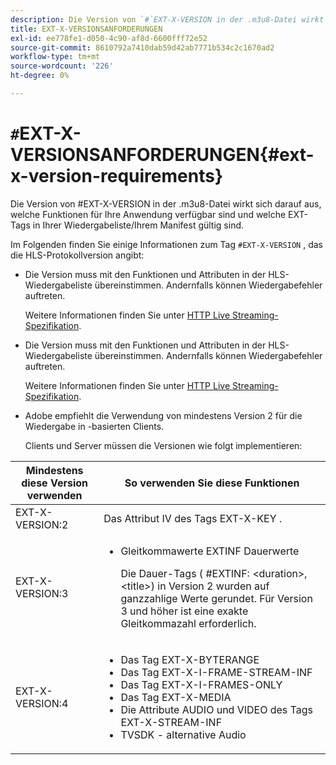 ```yaml
---
description: Die Version von `#`EXT-X-VERSION in der .m3u8-Datei wirkt sich darauf aus, welche Funktionen für Ihre Anwendung verfügbar sind und welche EXT-Tags in Ihrer Wiedergabeliste/Ihrem Manifest gültig sind.
title: EXT-X-VERSIONSANFORDERUNGEN
exl-id: ee778fe1-d050-4c90-af8d-6600fff72e52
source-git-commit: 8610792a7410dab59d42ab7771b534c2c1670ad2
workflow-type: tm+mt
source-wordcount: '226'
ht-degree: 0%

---
```


# `#`EXT-X-VERSIONSANFORDERUNGEN{#ext-x-version-requirements}

Die Version von #EXT-X-VERSION in der .m3u8-Datei wirkt sich darauf aus, welche Funktionen für Ihre Anwendung verfügbar sind und welche EXT-Tags in Ihrer Wiedergabeliste/Ihrem Manifest gültig sind.

<!--<a id="section_8850183988124049A001758F117AD3A6"></a>-->

Im Folgenden finden Sie einige Informationen zum Tag `#EXT-X-VERSION` , das die HLS-Protokollversion angibt:

* Die Version muss mit den Funktionen und Attributen in der HLS-Wiedergabeliste übereinstimmen. Andernfalls können Wiedergabefehler auftreten.

   Weitere Informationen finden Sie unter [HTTP Live Streaming-Spezifikation](https://datatracker.ietf.org/doc/draft-pantos-http-live-streaming/?include_text=1).
* Die Version muss mit den Funktionen und Attributen in der HLS-Wiedergabeliste übereinstimmen. Andernfalls können Wiedergabefehler auftreten.

   Weitere Informationen finden Sie unter [HTTP Live Streaming-Spezifikation](https://datatracker.ietf.org/doc/draft-pantos-http-live-streaming/?include_text=1).
* Adobe empfiehlt die Verwendung von mindestens Version 2 für die Wiedergabe in -basierten Clients.

   Clients und Server müssen die Versionen wie folgt implementieren:

<table frame="all" colsep="1" rowsep="1" id="table_62EB98EDD9DE49EC84CB1C7D59BC40E6"> 
 <thead> 
  <tr rowsep="1"> 
   <th colname="1" class="entry"> Mindestens diese Version verwenden </th> 
   <th colname="2" class="entry"> So verwenden Sie diese Funktionen </th> 
  </tr> 
 </thead>
 <tbody> 
  <tr rowsep="1"> 
   <td colname="1"> <span class="codeph"> EXT-X-VERSION:2  </span> </td> 
   <td colname="2"> Das Attribut IV des Tags <span class="codeph"> EXT-X-KEY </span> . </td> 
  </tr> 
  <tr rowsep="1"> 
   <td colname="1"> <span class="codeph"> EXT-X-VERSION:3  </span> </td> 
   <td colname="2"> 
    <ul id="ul_C9500D3F934848639C204BF248F139FF"> 
     <li id="li_535A7E3FABCB46FE872A7EA5DE2A1784">Gleitkommawerte <span class="codeph"> EXTINF </span> Dauerwerte <p>Die Dauer-Tags ( <span class="codeph"> #EXTINF: </span>&lt;duration&gt;,&lt;title&gt;) in Version 2 wurden auf ganzzahlige Werte gerundet. Für Version 3 und höher ist eine exakte Gleitkommazahl erforderlich. </p> </li> 
    </ul> </td> 
  </tr> 
  <tr rowsep="0"> 
   <td colname="1"> <p> <span class="codeph"> EXT-X-VERSION:4  </span> </p> </td> 
   <td colname="2"> <p> 
     <ul id="ul_83D61E909D0C413FBDAB7A4A0BE1F03C"> 
      <li id="li_5071F2BE2DB74BBFB1F23B3B30C5CFD6">Das Tag <span class="codeph"> EXT-X-BYTERANGE </span> </li> 
      <li id="li_A093F448567D475AB44656D4600BCBD6">Das Tag <span class="codeph"> EXT-X-I-FRAME-STREAM-INF </span> </li> 
      <li id="li_1084AE3B10FD4EB387D25EEDDFBBC8CD">Das Tag <span class="codeph"> EXT-X-I-FRAMES-ONLY </span> </li> 
      <li id="li_4FEFA36E300C403DBB77BB4DA46DB4EB">Das Tag <span class="codeph"> EXT-X-MEDIA </span> </li> 
      <li id="li_E53D81AED45C47AEA346FA3A1B191E5C">Die Attribute <span class="codeph"> AUDIO </span> und <span class="codeph"> VIDEO </span> des Tags <span class="codeph"> EXT-X-STREAM-INF </span> </li> 
      <li id="li_2E99A4971B8046F3845CF3D4D363CCCF">TVSDK - alternative Audio </li> 
     </ul> </p> </td> 
  </tr> 
 </tbody> 
</table>
